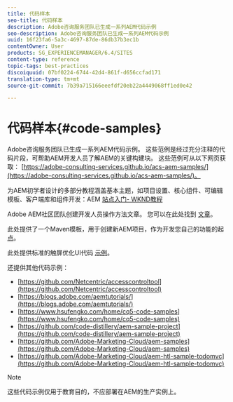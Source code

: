 ```yaml
---
title: 代码样本
seo-title: 代码样本
description: Adobe咨询服务团队已生成一系列AEM代码示例
seo-description: Adobe咨询服务团队已生成一系列AEM代码示例
uuid: 16f23fa6-5a3c-4697-87de-86db37b3ec1b
contentOwner: User
products: SG_EXPERIENCEMANAGER/6.4/SITES
content-type: reference
topic-tags: best-practices
discoiquuid: 07bf0224-6744-42d4-861f-d656ccfad171
translation-type: tm+mt
source-git-commit: 7b39a715166eeefdf20eb22a4449068ff1ed0e42

---
```



# 代码样本{#code-samples}

Adobe咨询服务团队已生成一系列AEM代码示例。 这些范例是经过充分注释的代码片段，可帮助AEM开发人员了解AEM的关键构建块。 这些范例可从以下网页获取： [https://adobe-consulting-services.github.io/acs-aem-samples/](https://adobe-consulting-services.github.io/acs-aem-samples/)。

为AEM初学者设计的多部分教程涵盖基本主题，如项目设置、核心组件、可编辑模板、客户端库和组件开发：AEM [站点入门- WKND教程](https://helpx.adobe.com/experience-manager/kt/sites/using/getting-started-wknd-tutorial-develop.html)

Adobe AEM社区团队创建开发人员操作方法文章。 您可以在此处找到 [文章](https://helpx.adobe.com/experience-manager/topics/how-to.html)。

此处提供了一个Maven模板，用于创建新AEM项目，作为开发您自己的功能的起 [点](https://github.com/Adobe-Marketing-Cloud/aem-project-archetype)。

此处提供标准的触屏优化UI代码 [示例](/help/sites-developing/developing-components.md)。

还提供其他代码示例：

* [https://github.com/Netcentric/accesscontroltool](https://github.com/Netcentric/accesscontroltool)
* [https://blogs.adobe.com/aemtutorials/](https://blogs.adobe.com/aemtutorials/)
* [https://www.hsufengko.com/home/cq5-code-samples](https://www.hsufengko.com/home/cq5-code-samples)
* [https://github.com/code-distillery/aem-sample-project](https://github.com/code-distillery/aem-sample-project)
* [https://github.com/Adobe-Marketing-Cloud/aem-samples](https://github.com/Adobe-Marketing-Cloud/aem-samples)
* [https://github.com/Adobe-Marketing-Cloud/aem-htl-sample-todomvc](https://github.com/Adobe-Marketing-Cloud/aem-htl-sample-todomvc)

>[!NOTE]
>
>这些代码示例仅用于教育目的，不应部署在AEM的生产实例上。

